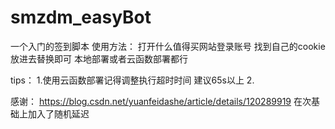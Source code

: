# smzdm_easyBot

一个入门的签到脚本
使用方法：
打开什么值得买网站登录账号 找到自己的cookie放进去替换即可
本地部署或者云函数部署都行

tips：
1.使用云函数部署记得调整执行超时时间 建议65s以上
2.

感谢：
https://blog.csdn.net/yuanfeidashe/article/details/120289919
在次基础上加入了随机延迟

